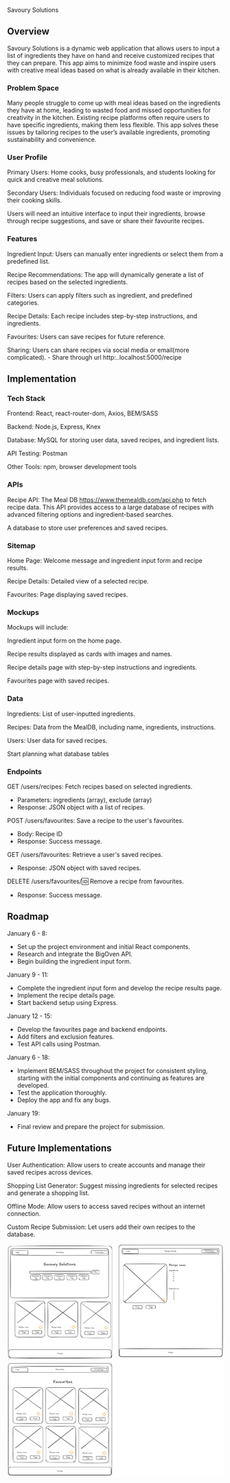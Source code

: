 Savoury Solutions

## Overview

Savoury Solutions is a dynamic web application that allows users to input a list of ingredients they have on hand and receive customized recipes that they can prepare. This app aims to minimize food waste and inspire users with creative meal ideas based on what is already available in their kitchen.

### Problem Space

Many people struggle to come up with meal ideas based on the ingredients they have at home, leading to wasted food and missed opportunities for creativity in the kitchen. Existing recipe platforms often require users to have specific ingredients, making them less flexible. This app solves these issues by tailoring recipes to the user’s available ingredients, promoting sustainability and convenience.

### User Profile

Primary Users: Home cooks, busy professionals, and students looking for quick and creative meal solutions.

Secondary Users: Individuals focused on reducing food waste or improving their cooking skills.

Users will need an intuitive interface to input their ingredients, browse through recipe suggestions, and save or share their favourite recipes.

### Features

Ingredient Input: Users can manually enter ingredients or select them from a predefined list.

Recipe Recommendations: The app will dynamically generate a list of recipes based on the selected ingredients.

Filters: Users can apply filters such as ingredient, and predefined categories.

Recipe Details: Each recipe includes step-by-step instructions, and ingredients.

Favourites: Users can save recipes for future reference.

Sharing: Users can share recipes via social media or email(more complicated). - Share through url http:..localhost:5000/recipe

## Implementation

### Tech Stack

Frontend: React, react-router-dom, Axios, BEM/SASS

Backend: Node.js, Express, Knex

Database: MySQL for storing user data, saved recipes, and ingredient lists.

API Testing: Postman

Other Tools: npm, browser development tools

### APIs

Recipe API: The Meal DB https://www.themealdb.com/api.php to fetch recipe data. This API provides access to a large database of recipes with advanced filtering options and ingredient-based searches.

A database to store user preferences and saved recipes.

### Sitemap

Home Page: Welcome message and ingredient input form and recipe results.

Recipe Details: Detailed view of a selected recipe.

Favourites: Page displaying saved recipes.

### Mockups

Mockups will include:

Ingredient input form on the home page.

Recipe results displayed as cards with images and names.

Recipe details page with step-by-step instructions and ingredients.

Favourites page with saved recipes.

### Data

Ingredients: List of user-inputted ingredients.

Recipes: Data from the MealDB, including name, ingredients, instructions.

Users: User data for saved recipes.

Start planning what database tables

### Endpoints

GET /users/recipes: Fetch recipes based on selected ingredients.

- Parameters: ingredients (array), exclude (array)
- Response: JSON object with a list of recipes.

POST /users/favourites: Save a recipe to the user's favourites.

- Body: Recipe ID
- Response: Success message.

GET /users/favourites: Retrieve a user's saved recipes.

- Response: JSON object with saved recipes.

DELETE /users/favourites/:id: Remove a recipe from favourites.

- Response: Success message.

## Roadmap

January 6 - 8:

- Set up the project environment and initial React components.
- Research and integrate the BigOven API.
- Begin building the ingredient input form.

January 9 - 11:

- Complete the ingredient input form and develop the recipe results page.
- Implement the recipe details page.
- Start backend setup using Express.

January 12 - 15:

- Develop the favourites page and backend endpoints.
- Add filters and exclusion features.
- Test API calls using Postman.

January 6 - 18:

- Implement BEM/SASS throughout the project for consistent styling, starting with the initial components and continuing as features are developed.
- Test the application thoroughly.
- Deploy the app and fix any bugs.

January 19:

- Final review and prepare the project for submission.

## Future Implementations

User Authentication: Allow users to create accounts and manage their saved recipes across devices.

Shopping List Generator: Suggest missing ingredients for selected recipes and generate a shopping list.

Offline Mode: Allow users to access saved recipes without an internet connection.

Custom Recipe Submission: Let users add their own recipes to the database.


![alt text](Wireframes.png)
